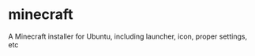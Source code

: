 minecraft
=========

A Minecraft installer for Ubuntu, including launcher, icon, proper settings, etc